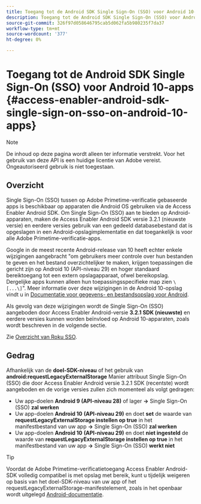 ```yaml
---
title: Toegang tot de Android SDK Single Sign-On (SSO) voor Android 10-apps
description: Toegang tot de Android SDK Single Sign-On (SSO) voor Android 10-apps
source-git-commit: 326f97d058646795cab5d062fa5b980235f7da37
workflow-type: tm+mt
source-wordcount: '377'
ht-degree: 0%

---
```




# Toegang tot de Android SDK Single Sign-On (SSO) voor Android 10-apps {#access-enabler-android-sdk-single-sign-on-sso-on-android-10-apps}

>[!NOTE]
>
>De inhoud op deze pagina wordt alleen ter informatie verstrekt. Voor het gebruik van deze API is een huidige licentie van Adobe vereist. Ongeautoriseerd gebruik is niet toegestaan.

## Overzicht

Single Sign-On (SSO) tussen op Adobe Primetime-verificatie gebaseerde apps is beschikbaar op apparaten die Android OS gebruiken via de Access Enabler Android SDK. Om Single Sign-On (SSO) aan te bieden op Android-apparaten, maken de Access Enabler Android SDK versie 3.2.1 (nieuwste versie) en eerdere versies gebruik van een gedeeld databasebestand dat is opgeslagen in een Android-opslagimplementatie en dat toegankelijk is voor alle Adobe Primetime-verificatie-apps.

Google in de meest recente Android-release van 10 heeft echter enkele wijzigingen aangebracht &quot;om gebruikers meer controle over hun bestanden te geven en het bestand overzichtelijker te maken, krijgen toepassingen die gericht zijn op Android 10 (API-niveau 29) en hoger standaard bereiktoegang tot een extern opslagapparaat, ofwel bereikopslag. Dergelijke apps kunnen alleen hun toepassingsspecifieke map zien `\[...\]`&quot;. Meer informatie over deze wijzigingen in de Android 10-opslag vindt u in [Documentatie voor gegevens- en bestandsopslag voor Android](https://developer.android.com/training/data-storage/files/external-scoped).

Als gevolg van deze wijzigingen wordt de Single Sign-On (SSO) aangeboden door Access Enabler Android-versie **3.2.1 SDK (nieuwste)** en eerdere versies kunnen worden beïnvloed op Android 10-apparaten, zoals wordt beschreven in de volgende sectie.

Zie [Overzicht van Roku SSO](/help/authentication/roku-sso-overview.md).

## Gedrag

Afhankelijk van de **doel-SDK-niveau** of het gebruik van **android:requestLegacyExternalStorage** Manier attribuut Single Sign-On (SSO) die door Access Enabler Android versie 3.2.1 SDK (recentste) wordt aangeboden en de vorige versies zullen zich momenteel als volgt gedragen:

- Uw app-doelen **Android 9 (API-niveau 28)** of lager **-\>** Single Sign-On (SSO) **zal werken**
- Uw app-doelen **Android 10** **(API-niveau 29)** en doet **set** de waarde van **requestLegacyExternalStorage instellen op true** in het manifestbestand van uw app **-\>** Single Sign-On (SSO) **zal werken**
- Uw app-doelen **Android 10** **(API-niveau 29)** en doet **niet ingesteld** de waarde van **requestLegacyExternalStorage instellen op true** in het manifestbestand van uw app **-\>** Single Sign-On (SSO) **werkt niet**


>[!TIP]
>
> Voordat de Adobe Primetime-verificatietoegang Access Enabler Android-SDK volledig compatibel is met opslag met bereik, kunt u tijdelijk weigeren op basis van het doel-SDK-niveau van uw app of het requestLegacyExternalStorage-manifestelement, zoals in het openbaar wordt uitgelegd [Android-documentatie](https://developer.android.com/training/data-storage/files/external-scoped#opt-out-of-scoped-storage).

